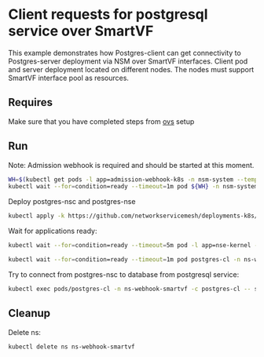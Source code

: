 # Client requests for postgresql service over SmartVF

This example demonstrates how Postgres-client can get connectivity to Postgres-server deployment via NSM over SmartVF interfaces.
Client pod and server deployment located on different nodes. The nodes must support SmartVF interface pool as resources.


## Requires

Make sure that you have completed steps from [ovs](../../ovs) setup

## Run

Note: Admission webhook is required and should be started at this moment.
```bash
WH=$(kubectl get pods -l app=admission-webhook-k8s -n nsm-system --template '{{range .items}}{{.metadata.name}}{{"\n"}}{{end}}')
kubectl wait --for=condition=ready --timeout=1m pod ${WH} -n nsm-system
```

Deploy postgres-nsc and postgres-nse
```bash
kubectl apply -k https://github.com/networkservicemesh/deployments-k8s/examples/features/webhook-smartvf?ref=ddcf6b18dfaeee97f2168db5af0d03457c7c6284
```

Wait for applications ready:
```bash
kubectl wait --for=condition=ready --timeout=5m pod -l app=nse-kernel -n ns-webhook-smartvf
```
```bash
kubectl wait --for=condition=ready --timeout=1m pod postgres-cl -n ns-webhook-smartvf
```

Try to connect from postgres-nsc to database from postgresql service:
```bash
kubectl exec pods/postgres-cl -n ns-webhook-smartvf -c postgres-cl -- sh -c 'PGPASSWORD=admin psql -h 172.16.1.100 -p 5432 -U admin test'
```

## Cleanup

Delete ns:
```bash
kubectl delete ns ns-webhook-smartvf
```
